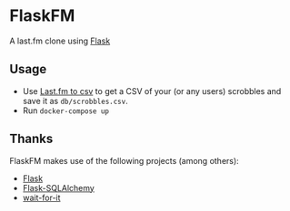 # FlaskFM

A last.fm clone using [Flask](http://flask.pocoo.org/)

## Usage
- Use [Last.fm to csv](https://benjaminbenben.com/lastfm-to-csv/) to get a CSV of your (or any users) scrobbles and save it as `db/scrobbles.csv`.
- Run `docker-compose up`

## Thanks
FlaskFM makes use of the following projects (among others):
- [Flask](http://flask.pocoo.org/)
- [Flask-SQLAlchemy](http://flask-sqlalchemy.pocoo.org/)
- [wait-for-it](https://github.com/vishnubob/wait-for-it)
